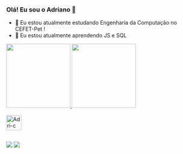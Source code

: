 ### Olá! Eu sou o Adriano 👋

- 🔭 Eu estou atualmente estudando Engenharia da Computação no CEFET-Pet !
- 🌱 Eu estou atualmente aprendendo JS e SQL

<div align="left">
  <a href="https://github.com/adrianogcunha">
  <img height="170em" src="https://github-readme-stats.vercel.app/api?username=adrianogcunha&show_icons=true&theme=dark&include_all_commits=true&count_private=true"/>
  <img height="170em" src="https://github-readme-stats.vercel.app/api/top-langs/?username=adrianogcunha&layout=compact&langs_count=7&theme=dark"/>
</div>

<div style="display: inline_block"><br>
  <img align="center" alt="Adri-c" height="40" width="40" src="https://cdn.jsdelivr.net/gh/devicons/devicon/icons/c/c-original.svg">
</div>

##

<div> 
  <a href="https://www.instagram.com/adriano.g.cunha/" target="_blank"><img src="https://img.shields.io/badge/-Instagram-%23E4405F?style=for-the-badge&logo=instagram&logoColor=white" target="_blank"></a>
  <a href = "mailto:adriano.g.c00@gmail.com"><img src="https://img.shields.io/badge/-Gmail-%23333?style=for-the-badge&logo=gmail&logoColor=white" target="_blank"></a>
 
